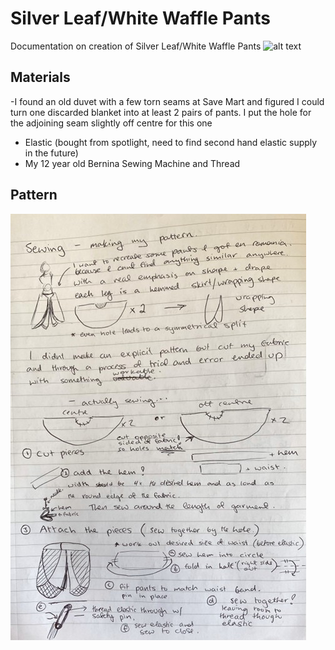 # Silver Leaf/White Waffle Pants
Documentation on creation of Silver Leaf/White Waffle Pants
![alt text](https://github.com/ParanoidAndriod6642/SilverLeaf-WhiteWaffle-Pants/blob/main/PantsSL-WW.png "Pants Material, pants")
## Materials
-I found an old duvet with a few torn seams at Save Mart and figured I could turn one discarded blanket into at least 2 pairs of pants. I put the hole for the adjoining seam slightly off centre for this one
- Elastic (bought from spotlight, need to find second hand elastic supply in the future)
- My 12 year old Bernina Sewing Machine and Thread
## Pattern
![alt text](https://github.com/ParanoidAndriod6642/SilverLeaf-WhiteWaffle-Pants/blob/main/PantsPlan.jpg "Pants Plan")

